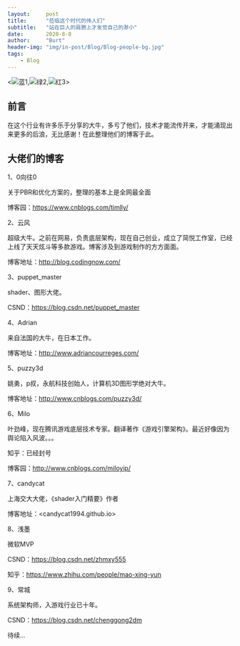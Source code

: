 ```yaml
---
layout:     post
title:      "莅临这个时代的伟人们"
subtitle:   "站在巨人的肩膀上才发觉自己的渺小"
date:       2020-8-8
author:     "Burt"
header-img: "img/in-post/Blog/Blog-people-bg.jpg"
tags:
    - Blog
---
```





<![蓝1](https://files.mdnice.com/blue.jpg),![绿2](https://files.mdnice.com/green.jpg),![红3](https://files.mdnice.com/red.jpg)>




## 前言

在这个行业有许多乐于分享的大牛，多亏了他们，技术才能流传开来，才能涌现出来更多的后浪，无比感谢！在此整理他们的博客于此。





## 大佬们的博客



1、0向往0

关于PBR和优化方案的，整理的基本上是全网最全面

博客园：<https://www.cnblogs.com/timlly/>



2、云风

超级大牛。之前在网易，负责底层架构，现在自己创业，成立了简悦工作室，已经上线了天天炫斗等多款游戏。博客涉及到游戏制作的方方面面。

博客地址：<http://blog.codingnow.com/>



3、puppet_master

shader、图形大佬。

CSND：<https://blog.csdn.net/puppet_master>



4、Adrian

来自法国的大牛，在日本工作。

博客地址：<http://www.adriancourreges.com/>



5、puzzy3d

 姚勇，p叔，永航科技创始人，计算机3D图形学绝对大牛。

博客地址：<http://www.cnblogs.com/puzzy3d/>



6、Milo

叶劲峰，现在腾讯游戏底层技术专家。翻译著作《游戏引擎架构》。最近好像因为舆论陷入风波。。。

知乎：已经封号

博客园：<http://www.cnblogs.com/miloyip/>



7、candycat

上海交大大佬，《shader入门精要》作者

博客地址：<candycat1994.github.io>



8、浅墨

微软MVP

CSND：<https://blog.csdn.net/zhmxy555>

知乎：<https://www.zhihu.com/people/mao-xing-yun>





9、常城

系统架构师，入游戏行业已十年。

CSND：<https://blog.csdn.net/chenggong2dm>





待续...





